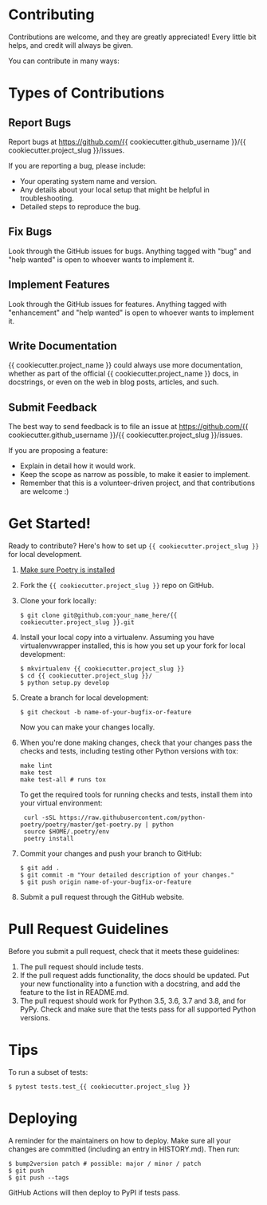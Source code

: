 # Contributing

Contributions are welcome, and they are greatly appreciated! Every little bit
helps, and credit will always be given.

You can contribute in many ways:

# Types of Contributions

## Report Bugs

Report bugs at https://github.com/{{ cookiecutter.github_username }}/{{ cookiecutter.project_slug }}/issues.

If you are reporting a bug, please include:

* Your operating system name and version.
* Any details about your local setup that might be helpful in troubleshooting.
* Detailed steps to reproduce the bug.

## Fix Bugs

Look through the GitHub issues for bugs. Anything tagged with "bug" and "help
wanted" is open to whoever wants to implement it.

## Implement Features

Look through the GitHub issues for features. Anything tagged with "enhancement"
and "help wanted" is open to whoever wants to implement it.

## Write Documentation

{{ cookiecutter.project_name }} could always use more documentation, whether as part of the
official {{ cookiecutter.project_name }} docs, in docstrings, or even on the web in blog posts,
articles, and such.

## Submit Feedback

The best way to send feedback is to file an issue at https://github.com/{{ cookiecutter.github_username }}/{{ cookiecutter.project_slug }}/issues.

If you are proposing a feature:

* Explain in detail how it would work.
* Keep the scope as narrow as possible, to make it easier to implement.
* Remember that this is a volunteer-driven project, and that contributions
  are welcome :)

# Get Started!

Ready to contribute? Here's how to set up `{{ cookiecutter.project_slug }}` for local development.

1. [Make sure Poetry is installed](https://python-poetry.org/docs/#installation)
2. Fork the `{{ cookiecutter.project_slug }}` repo on GitHub.
3. Clone your fork locally:
    ```
    $ git clone git@github.com:your_name_here/{{ cookiecutter.project_slug }}.git
    ```
4. Install your local copy into a virtualenv. Assuming you have virtualenvwrapper installed, this is how you set up your fork for local development:
    ```
    $ mkvirtualenv {{ cookiecutter.project_slug }}
    $ cd {{ cookiecutter.project_slug }}/
    $ python setup.py develop
    ```

5. Create a branch for local development:
    ```
    $ git checkout -b name-of-your-bugfix-or-feature
    ```
   Now you can make your changes locally.

6. When you're done making changes, check that your changes pass
   the checks and tests, including testing other Python versions with
   tox:
    ```shell script
    make lint
    make test
    make test-all # runs tox
    ```
   To get the required tools for running checks and tests, install them
   into your virtual environment:
   ```shell script
    curl -sSL https://raw.githubusercontent.com/python-poetry/poetry/master/get-poetry.py | python
    source $HOME/.poetry/env
    poetry install
   ```

7. Commit your changes and push your branch to GitHub:
    ```
    $ git add .
    $ git commit -m "Your detailed description of your changes."
    $ git push origin name-of-your-bugfix-or-feature
    ```
8. Submit a pull request through the GitHub website.

# Pull Request Guidelines

Before you submit a pull request, check that it meets these guidelines:

1. The pull request should include tests.
2. If the pull request adds functionality, the docs should be updated. Put
   your new functionality into a function with a docstring, and add the
   feature to the list in README.md.
3. The pull request should work for Python 3.5, 3.6, 3.7 and 3.8, and for PyPy. Check
   and make sure that the tests pass for all supported Python versions.

# Tips

To run a subset of tests:
```
$ pytest tests.test_{{ cookiecutter.project_slug }}
```

# Deploying

A reminder for the maintainers on how to deploy.
Make sure all your changes are committed (including an entry in HISTORY.md).
Then run:
```
$ bump2version patch # possible: major / minor / patch
$ git push
$ git push --tags
```
GitHub Actions will then deploy to PyPI if tests pass.
